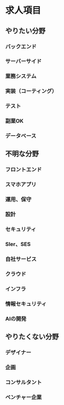 # 求人項目
## やりたい分野
### バックエンド
### サーバーサイド
### 業務システム
### 実装（コーティング）
### テスト
### 副業OK
### データベース

## 不明な分野
### フロントエンド
### スマホアプリ
### 運用、保守
### 設計
### セキュリティ
### SIer、SES
### 自社サービス
### クラウド
### インフラ 
### 情報セキュリティ
### AIの開発

## やりたくない分野
### デザイナー
### 企画
### コンサルタント
### ベンチャー企業
